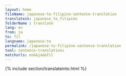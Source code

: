 ```yaml
---
layout: home
fileName: japanese-to-filipino-sentence-translation
translatein: japanese_to_filipino
folderName : translate
lang: en
from: ja
to: fil
langname: japanese-to
permalink: /japanese-to-filipino-sentence-translation
tool: sentence-translations
matchurls: en&&ja&&fil
---
```

{% include section/translateinto.html %}

